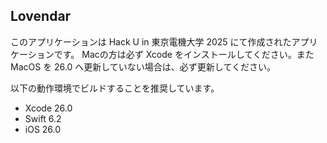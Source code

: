 ## Lovendar

このアプリケーションは Hack U in 東京電機大学 2025 にて作成されたアプリケーションです。
Macの方は必ず Xcode をインストールしてください。また MacOS を 26.0 へ更新していない場合は、必ず更新してください。

以下の動作環境でビルドすることを推奨しています。

- Xcode 26.0
- Swift 6.2
- iOS 26.0